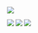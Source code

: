 ![](http://github-profile-summary-cards.vercel.app/api/cards/profile-details?username=ShubhamSingh-04&theme=vision_friendly_dark)

![](http://github-profile-summary-cards.vercel.app/api/cards/most-commit-language?username=ShubhamSingh-04&theme=vision_friendly_dark)  ![](http://github-profile-summary-cards.vercel.app/api/cards/productive-time?username=ShubhamSingh-04&theme=vision_friendly_dark&utcOffset=8)
![](http://github-profile-summary-cards.vercel.app/api/cards/stats?username=ShubhamSingh-04&theme=vision_friendly_dark)

